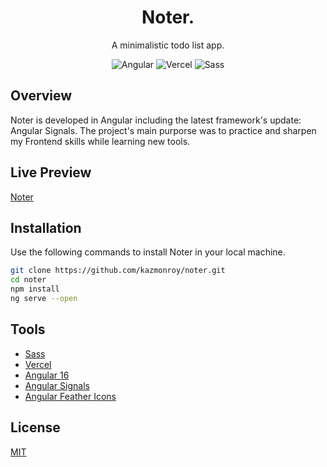 <h1 align="center">
Noter.</h1>

<p align="center">
A minimalistic todo list app.
</p>

<p align="center">
<img src="https://img.shields.io/badge/angular-_v.16-red" alt="Angular">
<img src="https://img.shields.io/badge/vercel-_v.32-black" alt="Vercel">
<img src="https://img.shields.io/badge/sass-_v.1.6-CF649A" alt="Sass ">

</p>

## Overview

Noter is developed in Angular including the latest framework's update: Angular Signals. The project's main purporse was to practice and sharpen my Frontend skills while learning new tools.

## Live Preview

[Noter](https://ng-noter.vercel.app/)

## Installation

Use the following commands to install Noter in your local machine.

```bash
git clone https://github.com/kazmonroy/noter.git
cd noter
npm install
ng serve --open

```

## Tools

- [Sass](https://sass-lang.com/)
- [Vercel](https://vercel.com/)
- [Angular 16](https://angular.io/)
- [Angular Signals](https://angular.io/guide/signals)
- [Angular Feather Icons](https://github.com/michaelbazos/angular-feather)

## License

[MIT](https://choosealicense.com/licenses/mit/)
